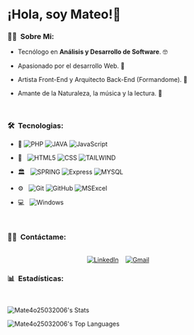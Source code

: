 # ¡Hola, soy Mateo!👋

<h3> 👨‍🦱 &nbsp;Sobre Mi: </h3>

* Tecnólogo en **Análisis y Desarrollo de Software**. 🤓

* Apasionado por el desarrollo Web. 🎨

* Artista Front-End y Arquitecto Back-End (Formandome). 🎯

* Amante de la Naturaleza, la música y la lectura. 🌄

<br/>

<h3> 🛠 &nbsp;Tecnologias: </h3>

- :space_invader:
  ![PHP](https://img.shields.io/badge/PHP-777BB4?style=for-the-badge&logo=php&logoColor=white)
  ![JAVA](https://img.shields.io/badge/Java-ED8B00?style=for-the-badge&logo=openjdk&logoColor=white)
  ![JavaScript](https://img.shields.io/badge/JavaScript-323330?style=for-the-badge&logo=javascript&logoColor=F7DF1E)

- 🎨 &nbsp;
  ![HTML5](https://img.shields.io/badge/HTML5-E34F26?style=for-the-badge&logo=html5&logoColor=white)
  ![CSS](https://img.shields.io/badge/CSS-239120?&style=for-the-badge&logo=css3&logoColor=white)
  ![TAILWIND](https://img.shields.io/badge/Tailwind_CSS-38B2AC?style=for-the-badge&logo=tailwind-css&logoColor=white)

- 🏛️ &nbsp;
  ![SPRING](https://img.shields.io/badge/Spring-6DB33F?style=for-the-badge&logo=spring&logoColor=white)
  ![Express](https://img.shields.io/badge/Express-gray?style=for-the-badge&logo=express&logoColor=white)
  ![MYSQL](	https://img.shields.io/badge/MySQL-00000F?style=for-the-badge&logo=mysql&logoColor=white)
  
- ⚙️ &nbsp;
  ![Git](https://img.shields.io/badge/Git-F05032?style=for-the-badge&logo=git&logoColor=white)
  ![GitHub](https://img.shields.io/badge/GitHub-100000?style=for-the-badge&logo=github&logoColor=white)
  ![MSExcel](https://img.shields.io/badge/Microsoft_Excel-217346?style=for-the-badge&logo=microsoft-excel&logoColor=white)
  
- 💻 &nbsp;
  ![Windows](https://img.shields.io/badge/Windows-0078D6?style=for-the-badge&logo=windows&logoColor=white)

<br/>


<h3> 🤝🏻 &nbsp;Contáctame: </h3> 

<p align="center">
<br>
<a href="https://www.linkedin.com/in/smatthdev/"><img src="https://img.shields.io/badge/linkedin-%230077B5.svg?&style=for-the-badge&logo=linkedin&logoColor=white" alt="LinkedIn" /></a>&nbsp;
&nbsp;
<a href="mailto:mateoespinosa7777@gmail.com?subject=Hola%20Jiji"><img src="https://img.shields.io/badge/gmail-%23D14836.svg?&style=for-the-badge&logo=gmail&logoColor=white" alt="Gmail"/></a>&nbsp;
</p>

<h3> 📊 &nbsp;Estadísticas: </h3> 

<br/> 
<p>

![Mate4o25032006's Stats](https://github-readme-stats.vercel.app/api?username=Mate4o25032006&theme=vue-dark&show_icons=true&hide_border=true&count_private=true)

![Mate4o25032006's Top Languages](https://github-readme-stats.vercel.app/api/top-langs/?username=Mate4o25032006&theme=vue-dark&show_icons=true&hide_border=true&layout=compact)

</p>
<br/>

